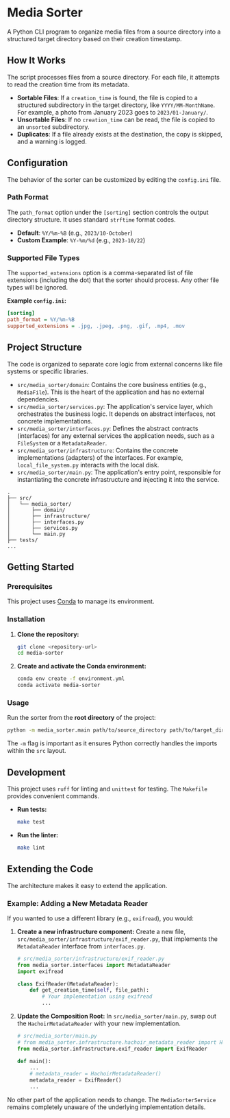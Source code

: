# Media Sorter

A Python CLI program to organize media files from a source directory into a structured target directory based on their creation timestamp.

## How It Works

The script processes files from a source directory. For each file, it attempts to read the creation time from its metadata.

- **Sortable Files**: If a `creation_time` is found, the file is copied to a structured subdirectory in the target directory, like `YYYY/MM-MonthName`. For example, a photo from January 2023 goes to `2023/01-January/`.
- **Unsortable Files**: If no `creation_time` can be read, the file is copied to an `unsorted` subdirectory.
- **Duplicates**: If a file already exists at the destination, the copy is skipped, and a warning is logged.

## Configuration

The behavior of the sorter can be customized by editing the `config.ini` file.

### Path Format

The `path_format` option under the `[sorting]` section controls the output directory structure. It uses standard `strftime` format codes.

- **Default**: `%Y/%m-%B` (e.g., `2023/10-October`)
- **Custom Example**: `%Y-%m/%d` (e.g., `2023-10/22`)

### Supported File Types

The `supported_extensions` option is a comma-separated list of file extensions (including the dot) that the sorter should process. Any other file types will be ignored.

**Example `config.ini`:**
```ini
[sorting]
path_format = %Y/%m-%B
supported_extensions = .jpg, .jpeg, .png, .gif, .mp4, .mov
```

## Project Structure

The code is organized to separate core logic from external concerns like file systems or specific libraries.

- `src/media_sorter/domain`: Contains the core business entities (e.g., `MediaFile`). This is the heart of the application and has no external dependencies.
- `src/media_sorter/services.py`: The application's service layer, which orchestrates the business logic. It depends on abstract interfaces, not concrete implementations.
- `src/media_sorter/interfaces.py`: Defines the abstract contracts (interfaces) for any external services the application needs, such as a `FileSystem` or a `MetadataReader`.
- `src/media_sorter/infrastructure`: Contains the concrete implementations (adapters) of the interfaces. For example, `local_file_system.py` interacts with the local disk.
- `src/media_sorter/main.py`: The application's entry point, responsible for instantiating the concrete infrastructure and injecting it into the service.

```
.
├── src/
│   └── media_sorter/
│       ├── domain/
│       ├── infrastructure/
│       ├── interfaces.py
│       ├── services.py
│       └── main.py
├── tests/
...
```

## Getting Started

### Prerequisites

This project uses [Conda](https://docs.conda.io/en/latest/) to manage its environment.

### Installation

1.  **Clone the repository:**
    ```bash
    git clone <repository-url>
    cd media-sorter
    ```

2.  **Create and activate the Conda environment:**
    ```bash
    conda env create -f environment.yml
    conda activate media-sorter
    ```

### Usage

Run the sorter from the **root directory** of the project:

```bash
python -m media_sorter.main path/to/source_directory path/to/target_directory
```
The `-m` flag is important as it ensures Python correctly handles the imports within the `src` layout.

## Development

This project uses `ruff` for linting and `unittest` for testing. The `Makefile` provides convenient commands.

- **Run tests:**
  ```bash
  make test
  ```
- **Run the linter:**
  ```bash
  make lint
  ```

## Extending the Code

The architecture makes it easy to extend the application.

### Example: Adding a New Metadata Reader

If you wanted to use a different library (e.g., `exifread`), you would:

1.  **Create a new infrastructure component:**
    Create a new file, `src/media_sorter/infrastructure/exif_reader.py`, that implements the `MetadataReader` interface from `interfaces.py`.

    ```python
    # src/media_sorter/infrastructure/exif_reader.py
    from media_sorter.interfaces import MetadataReader
    import exifread

    class ExifReader(MetadataReader):
        def get_creation_time(self, file_path):
            # Your implementation using exifread
            ...
    ```

2.  **Update the Composition Root:**
    In `src/media_sorter/main.py`, swap out the `HachoirMetadataReader` with your new implementation.

    ```python
    # src/media_sorter/main.py
    # from media_sorter.infrastructure.hachoir_metadata_reader import HachoirMetadataReader
    from media_sorter.infrastructure.exif_reader import ExifReader

    def main():
        ...
        # metadata_reader = HachoirMetadataReader()
        metadata_reader = ExifReader()
        ...
    ```
No other part of the application needs to change. The `MediaSorterService` remains completely unaware of the underlying implementation details.
